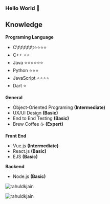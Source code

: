  ### Hello World 👋

## Knowledge
**Programing Language**
 - C\t\t\t\t\t\t⭐⭐⭐⭐
 - C++         ⭐⭐
 - Java        ⭐⭐⭐⭐⭐⭐
 - Python      ⭐⭐⭐
 - JavaScript  ⭐⭐⭐⭐
 - Dart        ⭐

**General**
 - Object-Oriented Programing **(Intermediate)**
 - UX/UI Design **(Basic)**
 - End to End Testing **(Basic)**
 - Brew Coffee ☕ **(Expert)**
 
**Front End**
 - Vue.js **(Intermediate)**
 - React.js **(Basic)**
 - EJS **(Basic)**

**Backend**
 - Node.js **(Basic)**


<p align="left">
<img src=https://github-readme-stats.vercel.app/api?username=11SF&show_icons=true&include_all_commits=true&count_private=true alt=rahuldkjain />
</p> 

<p align="left">
<img src=https://github-readme-stats.vercel.app/api/top-langs/?username=11SF&layout=compact&hide=Jupyter%20Notebook alt=rahuldkjain />
</p> 


<!--
**11SF/11SF** is a ✨ _special_ ✨ repository because its `README.md` (this file) appears on your GitHub profile.

Here are some ideas to get you started:

- 🔭 I’m currently working on ...
- 🌱 I’m currently learning ...
- 👯 I’m looking to collaborate on ...
- 🤔 I’m looking for help with ...
- 💬 Ask me about ...
- 📫 How to reach me: ...
- 😄 Pronouns: ...
- ⚡ Fun fact: ...
-->
